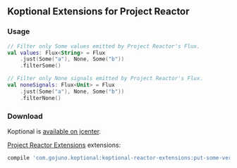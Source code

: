 ## Koptional Extensions for Project Reactor

### Usage

```kotlin
// Filter only Some values emitted by Project Reactor's Flux.
val values: Flux<String> = Flux
    .just(Some("a"), None, Some("b"))
    .filterSome()

// Filter only None signals emitted by Project Reactor's Flux.
val noneSignals: Flux<Unit> = Flux
    .just(Some("a"), None, Some("b"))
    .filterNone() 
```

### Download

Koptional is [available on jcenter](https://jcenter.bintray.com/com/gojuno/koptional).

[Project Reactor Extensions](https://projectreactor.io/) extensions:

```groovy
compile 'com.gojuno.koptional:koptional-reactor-extensions:put-some-version'
```
